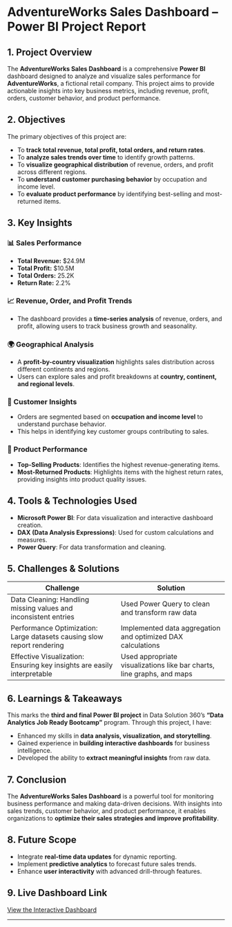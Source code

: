 # AdventureWorks Sales Dashboard – Power BI Project Report

## 1. Project Overview
The **AdventureWorks Sales Dashboard** is a comprehensive **Power BI** dashboard designed to analyze and visualize sales performance for **AdventureWorks**, a fictional retail company. This project aims to provide actionable insights into key business metrics, including revenue, profit, orders, customer behavior, and product performance.

## 2. Objectives
The primary objectives of this project are:
- To **track total revenue, total profit, total orders, and return rates**.
- To **analyze sales trends over time** to identify growth patterns.
- To **visualize geographical distribution** of revenue, orders, and profit across different regions.
- To **understand customer purchasing behavior** by occupation and income level.
- To **evaluate product performance** by identifying best-selling and most-returned items.

## 3. Key Insights
### 📊 Sales Performance
- **Total Revenue:** $24.9M
- **Total Profit:** $10.5M
- **Total Orders:** 25.2K
- **Return Rate:** 2.2%

### 📈 Revenue, Order, and Profit Trends
- The dashboard provides a **time-series analysis** of revenue, orders, and profit, allowing users to track business growth and seasonality.

### 🌍 Geographical Analysis
- A **profit-by-country visualization** highlights sales distribution across different continents and regions.
- Users can explore sales and profit breakdowns at **country, continent, and regional levels**.

### 💼 Customer Insights
- Orders are segmented based on **occupation and income level** to understand purchase behavior.
- This helps in identifying key customer groups contributing to sales.

### 🔎 Product Performance
- **Top-Selling Products**: Identifies the highest revenue-generating items.
- **Most-Returned Products**: Highlights items with the highest return rates, providing insights into product quality issues.

## 4. Tools & Technologies Used
- **Microsoft Power BI**: For data visualization and interactive dashboard creation.
- **DAX (Data Analysis Expressions)**: Used for custom calculations and measures.
- **Power Query**: For data transformation and cleaning.

## 5. Challenges & Solutions
| Challenge | Solution |
|-----------|----------|
| Data Cleaning: Handling missing values and inconsistent entries | Used Power Query to clean and transform raw data |
| Performance Optimization: Large datasets causing slow report rendering | Implemented data aggregation and optimized DAX calculations |
| Effective Visualization: Ensuring key insights are easily interpretable | Used appropriate visualizations like bar charts, line graphs, and maps |

## 6. Learnings & Takeaways
This marks the **third and final Power BI project** in Data Solution 360’s **“Data Analytics Job Ready Bootcamp”** program. Through this project, I have:
- Enhanced my skills in **data analysis, visualization, and storytelling**.
- Gained experience in **building interactive dashboards** for business intelligence.
- Developed the ability to **extract meaningful insights** from raw data.

## 7. Conclusion
The **AdventureWorks Sales Dashboard** is a powerful tool for monitoring business performance and making data-driven decisions. With insights into sales trends, customer behavior, and product performance, it enables organizations to **optimize their sales strategies and improve profitability**.

## 8. Future Scope
- Integrate **real-time data updates** for dynamic reporting.
- Implement **predictive analytics** to forecast future sales trends.
- Enhance **user interactivity** with advanced drill-through features.

## 9. Live Dashboard Link
[View the Interactive Dashboard](https://shorturl.at/mdGLw)

---

